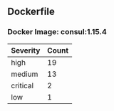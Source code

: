 ## Dockerfile

### Docker Image: consul:1.15.4
| Severity | Count |
|----------|-------|
| high | 19 |
| medium | 13 |
| critical | 2 |
| low | 1 |